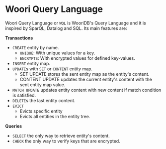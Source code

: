 # Woori Query Language

Woori Query Language or `WQL` is WooriDB's Query Language and it is inspired by SparQL, Datalog and SQL. Its main features are:

**Transactions**
- `CREATE` entity by name.
    - `UNIQUE`: With unique values for a key.
    - `ENCRYPTS`: With encrypted values for defined key-values.
- `INSERT` entity map.
- `UPDATE`s with `SET` or `CONTENT` entity map.
    - SET UPDATE stores the sent entity map as the entity's content.
    - CONTENT UPDATE updates the current entity's content with the sent entity map value. 
- `MATCH UPDATE` updates entity content with new content if match condition is satisfied.
- `DELETE`s the last entity content.
- `EVICT`
    - Evicts specific entity
    - Evicts all entities in the entity tree.

**Queries**
- `SELECT` the only way to retrieve entity's content.
- `CHECK` the only way to verify keys that are encrypted.
    
